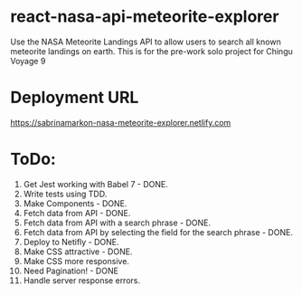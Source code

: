 # react-nasa-api-meteorite-explorer
Use the NASA Meteorite Landings API to allow users to search all known meteorite landings on earth. This is for the pre-work solo project for Chingu Voyage 9

# Deployment URL
https://sabrinamarkon-nasa-meteorite-explorer.netlify.com

# ToDo:
1. Get Jest working with Babel 7 - DONE.
2. Write tests using TDD.
3. Make Components - DONE.
4. Fetch data from API - DONE.
5. Fetch data from API with a search phrase - DONE.
6. Fetch data from API by selecting the field for the search phrase - DONE.
7. Deploy to Netifly - DONE.
8. Make CSS attractive - DONE.
9. Make CSS more responsive.
10. Need Pagination! - DONE
11. Handle server response errors.


